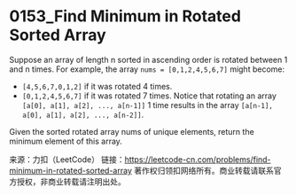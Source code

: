 # 0153_Find Minimum in Rotated Sorted Array

Suppose an array of length n sorted in ascending order is rotated between 1 and n times. For example, the array ```nums = [0,1,2,4,5,6,7]``` might become:
+ ```[4,5,6,7,0,1,2]``` if it was rotated 4 times.
+ ```[0,1,2,4,5,6,7]``` if it was rotated 7 times.
Notice that rotating an array ```[a[0], a[1], a[2], ..., a[n-1]]``` 1 time results in the array ```[a[n-1], a[0], a[1], a[2], ..., a[n-2]]```.

Given the sorted rotated array nums of unique elements, return the minimum element of this array.

来源：力扣（LeetCode）
链接：https://leetcode-cn.com/problems/find-minimum-in-rotated-sorted-array
著作权归领扣网络所有。商业转载请联系官方授权，非商业转载请注明出处。